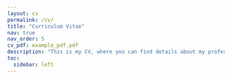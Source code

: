 ```yaml
---
layout: cv
permalink: /cv/
title: "Curriculum Vitae"
nav: true
nav_order: 5
cv_pdf: example_pdf.pdf
description: "This is my CV, where you can find details about my professional experience, education, and skills."
toc:
  sidebar: left
---
```

